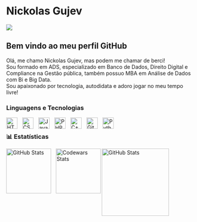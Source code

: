 # Nickolas Gujev

<div>
    <a 
        href="https://www.linkedin.com/in/nickolasgujev" 
        target="_blank"
    >
        <img 
            loading="lazy" 
            src="https://img.shields.io/badge/-LinkedIn-%230077B5?style=for-the-badge&logo=linkedin&logoColor=white" 
            target="_blank"
        >
    </a>
</div>

## Bem vindo ao meu perfil GitHub

Olá, me chamo Nickolas Gujev, mas podem me chamar de berci!
<br>
Sou formado em ADS, especializado em Banco de Dados, Direito Digital e Compliance na Gestão pública, também possuo MBA em Análise de Dados com Bi e Big Data.
<br>
Sou apaixonado por tecnologia, autodidata e adoro jogar no meu tempo livre!

<h3>Linguagens e Tecnologias</h3>

<img 
    align="left" 
    alt="HTML"
    title="HTML" 
    width="30px" 
    style="padding-right: 10px;" 
    src="https://cdn.jsdelivr.net/gh/devicons/devicon@latest/icons/html5/html5-original.svg" 
/>
<img 
    align="left" 
    alt="CSS" 
    title="CSS"
    width="30px" 
    style="padding-right: 10px;" 
    src="https://cdn.jsdelivr.net/gh/devicons/devicon@latest/icons/css3/css3-original.svg" 
/>
<img 
    align="left" 
    alt="JavaScript" 
    title="JavaScript"
    width="30px" 
    style="padding-right: 10px;" 
    src="https://cdn.jsdelivr.net/gh/devicons/devicon@latest/icons/javascript/javascript-original.svg" 
/>
<img 
    align="left" 
    alt="PHP" 
    title="PHP"
    width="30px" 
    style="padding-right: 10px;" 
    src="https://cdn.jsdelivr.net/gh/devicons/devicon@latest/icons/php/php-original.svg" 
/>
<img 
    align="left" 
    alt="C++" 
    title="C++"
    width="30px" 
    style="padding-right: 10px;" 
    src="https://cdn.jsdelivr.net/gh/devicons/devicon@latest/icons/cplusplus/cplusplus-original.svg" 
/>
<img 
    align="left" 
    alt="Git" 
    title="Git"
    width="30px" 
    style="padding-right: 10px;" 
    src="https://cdn.jsdelivr.net/gh/devicons/devicon@latest/icons/git/git-original.svg" 
/>
<img 
    align="left" 
    alt="Python" 
    title="Python"
    width="30px" 
    style="padding-right: 10px;" 
    src="https://cdn.jsdelivr.net/gh/devicons/devicon@latest/icons/python/python-original.svg" 
/>

<br>

<h3>📊 Estatísticas</h3>

<p>
    <img 
      align="left" 
      alt="GitHub Stats" 
      height="120" 
      style="padding-right: 10px;" 
      src="https://github-readme-stats.vercel.app/api?username=bercii&show_icons=true&theme=tokyonight&include_all_commits=true&locale=pt-br" 
    />
    <img 
      align="left" 
      alt="Codewars Stats" 
      height="120"  
      src="https://github.r2v.ch/codewars?user=bercii&stroke=%23BB432C"
    /> 
    <img 
      align="left" 
      alt="GitHub Stats" 
      height="180"
      src="https://github-readme-stats.vercel.app/api/top-langs/?username=bercii&theme=tokyonight&layout=compact&custom_title=Tecnologias&langs_count=9" 
    /> 
</p>
